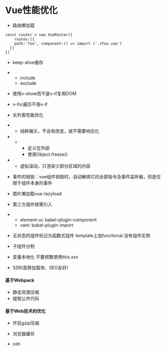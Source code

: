 # Vue性能优化

- 路由懒加载

```
const router = new VueRouter({
	routes:[{
  	path:'foo', component:() => import ('./Foo.vue')
  }]
})
```

- keep-alive缓存

- - include
  - exclude

- 使用v-show而不是v-if复用DOM
- v-for遍历不用v-if

- 长列表性能优化

- - 纯粹展示，不会有改变，就不需要响应化

- - - 定义在外部
    - 使用Object.freeze()

- - 虚拟滚动，只渲染少部分区域的内容

- 事件的销毁：vue组件销毁时，自动解绑它的全部指令及事件监听器，但是仅限于组件本身的事件
- 图片懒加载vue-lazyload

- 第三方插件按需引入

- - element-ui: babel-plugin-component
  - vant: babel-plugin-import

- 无状态的组件标记为函数式组件 template上加functional 没有组件实例
- 子组件分割

- 变量本地化 不要频繁使用this.xxx
- SSR(首屏加载快，SEO友好)



#### 基于Webpack

- 静态资源压缩
- 提取公共代码





#### 基于Web技术的优化

- 开启gzip压缩
- 浏览器缓存

- cdn